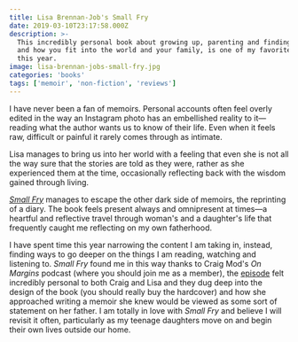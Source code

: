 ```yaml
---
title: Lisa Brennan-Job's Small Fry
date: 2019-03-10T23:17:58.000Z
description: >-
  This incredibly personal book about growing up, parenting and finding where
  and how you fit into the world and your family, is one of my favorite reads
  this year.
image: lisa-brennan-jobs-small-fry.jpg
categories: 'books'
tags: ['memoir', 'non-fiction', 'reviews']
---
```

I have never been a fan of memoirs. Personal accounts often feel overly edited in the way an Instagram photo has an embellished reality to it—reading what the author wants us to know of their life. Even when it feels raw, difficult or painful it rarely comes through as intimate. 

Lisa manages to bring us into her world with a feeling that even she is not all the way sure that the stories are told as they were, rather as she experienced them at the time, occasionally reflecting back with the wisdom gained through living. 

*[Small Fry](https://amzn.to/2TrWROc)* manages to escape the other dark side of memoirs, the reprinting of a diary. The book feels present always and omnipresent at times—a heartful and reflective travel through woman's and a daughter's life that frequently caught me reflecting on my own fatherhood.

I have spent time this year narrowing the content I am taking in, instead, finding ways to go deeper on the things I am reading, watching and listening to. *Small Fry* found me in this way thanks to Craig Mod's *On Margins* podcast (where you should join me as a member), the [episode](https://craigmod.com/onmargins/007/) felt incredibly personal to both Craig and Lisa and they dug deep into the design of the book (you should really buy the hardcover) and how she approached writing a memoir she knew would be viewed as some sort of statement on her father. I am totally in love with *Small Fry* and believe I will revisit it often, particularly as my teenage daughters move on and begin their own lives outside our home.
